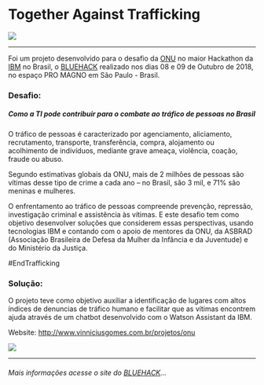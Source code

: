# Together Against Trafficking

![](https://i.imgur.com/D17Ke0c.png)

_______________________________________________________________

Foi um projeto desenvolvido para o desafio da [ONU](http://www.un.org) no maior Hackathon da [IBM](https://github.com/IBM) no Brasil, o [BLUEHACK](https://www.ibm.com/events/br/pt/ibmclouddiscovery/bluehack/) realizado nos dias 08 e 09 de Outubro de 2018, no espaço PRO MAGNO em São Paulo - Brasil.

### Desafio:

##### Como a TI pode contribuir para o combate ao tráfico de pessoas no Brasil

O tráfico de pessoas é caracterizado por agenciamento, aliciamento, recrutamento, transporte, transferência, compra, alojamento ou acolhimento de indivíduos, mediante grave ameaça, violência, coação, fraude ou abuso.

Segundo estimativas globais da ONU, mais de 2 milhões de pessoas são vítimas desse tipo de crime a cada ano – no Brasil, são 3 mil, e 71% são meninas e mulheres.


O enfrentamento ao tráfico de pessoas compreende prevenção, repressão, investigação criminal e assistência às vítimas. E este desafio tem como objetivo desenvolver soluções que considerem essas perspectivas, usando tecnologias IBM e contando com o apoio de mentores da ONU, da ASBRAD (Associação Brasileira de Defesa da Mulher da Infância e da Juventude) e do Ministério da Justiça.

#EndTrafficking

### Solução:

O projeto teve como objetivo auxiliar a identificação de lugares com altos índices de denuncias de tráfico humano e facilitar que as vítimas encontrem ajuda através de um chatbot desenvolvido com o Watson Assistant da IBM.

Website: http://www.vinniciusgomes.com.br/projetos/onu

![](https://i.imgur.com/1LF6TJJ.png)


_______________________________________________________________

###### Mais informações acesse o site do [BLUEHACK](https://www.ibm.com/events/br/pt/ibmclouddiscovery/bluehack/)...
